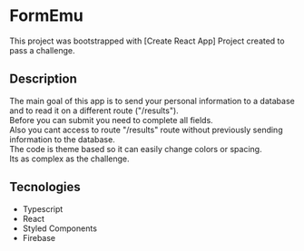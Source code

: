 # FormEmu

This project was bootstrapped with [Create React App] Project created to pass a challenge.

## Description

The main goal of this app is to send your personal information to a database and to read it on a different route ("/results").
\
Before you can submit you need to complete all fields. 
\
Also you cant access to route "/results" route without previously sending information to the database.
\
The code is theme based so it can easily change colors or spacing.
\
Its as complex as the challenge.

## Tecnologies

- Typescript
- React
- Styled Components
- Firebase


